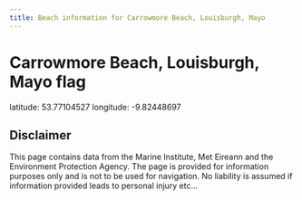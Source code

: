 ```yaml
---
title: Beach information for Carrowmore Beach, Louisburgh, Mayo
---
```

# Carrowmore Beach, Louisburgh, Mayo <span class="material-icons blue-flag">flag</span>

<div class="location-info">latitude: 53.77104527 longitude: -9.82448697</div>
<div class="met-eireann-warnings"></div>
<div></div>

## Disclaimer

This page contains data from the Marine Institute, 
Met Eireann and the Environment Protection Agency. The page is provided for
information purposes only and is not to be used for navigation. No liability 
is assumed if information provided leads to personal injury etc...